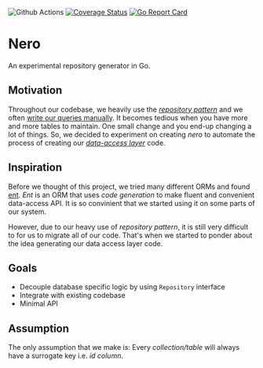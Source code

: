 ![Github Actions](https://github.com/sf9v/nero/workflows/ci/badge.svg)
[![Coverage Status](https://coveralls.io/repos/github/sf9v/nero/badge.svg?branch=master)](https://coveralls.io/github/sf9v/nero?branch=master)
[![Go Report Card](https://goreportcard.com/badge/github.com/sf9v/nero)](https://goreportcard.com/report/github.com/sf9v/nero)

# Nero

An experimental repository generator in Go.

## Motivation

Throughout our codebase, we heavily use the *[repository pattern](https://martinfowler.com/eaaCatalog/repository.html)* and we often [write our queries manually](https://golang.org/pkg/database/sql/#example_DB_QueryContext). It becomes tedious when you have more and more tables to maintain. One small change and you end-up changing a lot of things. So, we decided to experiment on creating *nero* to automate the process of creating our *[data-access layer](https://en.wikipedia.org/wiki/Data_access_layer)* code.

## Inspiration

Before we thought of this project, we tried many different ORMs and found [ent](https://entgo.io/). *Ent* is an ORM that uses *code generation* to make fluent and convenient data-access API. It is so convinient that we started using it on some parts of our system. 

However, due to our heavy use of *repository pattern*, it is still very difficult to for us to migrate all of our code. That's when we started to ponder about the idea generating our data access layer code.

## Goals

- Decouple database specific logic by using `Repository` interface 
- Integrate with existing codebase
- Minimal API

## Assumption

The only assumption that we make is: Every *collection/table* will always have a surrogate key i.e. *id column*.
